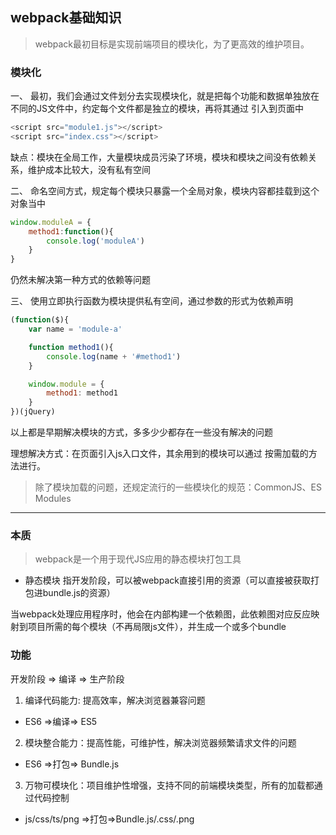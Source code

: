 ## webpack基础知识

> webpack最初目标是实现前端项目的模块化，为了更高效的维护项目。

### 模块化
一、
最初，我们会通过文件划分去实现模块化，就是把每个功能和数据单独放在不同的JS文件中，约定每个文件都是独立的模块，再将其通过 <script></script> 引入到页面中

```js
<script src="module1.js"></script>
<script src="index.css"></script>
```
缺点：模块在全局工作，大量模块成员污染了环境，模块和模块之间没有依赖关系，维护成本比较大，没有私有空间


二、
命名空间方式，规定每个模块只暴露一个全局对象，模块内容都挂载到这个对象当中

```js
window.moduleA = {
    method1:function(){
        console.log('moduleA')
    }
}
```
仍然未解决第一种方式的依赖等问题

三、
使用立即执行函数为模块提供私有空间，通过参数的形式为依赖声明

```js
(function($){
    var name = 'module-a'

    function method1(){
        console.log(name + '#method1')
    }

    window.module = {
        method1: method1
    }
})(jQuery)
```
以上都是早期解决模块的方式，多多少少都存在一些没有解决的问题

理想解决方式：在页面引入js入口文件，其余用到的模块可以通过 按需加载的方法进行。

> 除了模块加载的问题，还规定流行的一些模块化的规范：CommonJS、ES Modules

---
### 本质
> webpack是一个用于现代JS应用的静态模块打包工具

- 静态模块 指开发阶段，可以被webpack直接引用的资源（可以直接被获取打包进bundle.js的资源）

当webpack处理应用程序时，他会在内部构建一个依赖图，此依赖图对应反应映射到项目所需的每个模块（不再局限js文件），并生成一个或多个bundle

### 功能
开发阶段 => 编译 => 生产阶段

1. 编译代码能力: 提高效率，解决浏览器兼容问题
- ES6 =>编译=> ES5

2. 模块整合能力：提高性能，可维护性，解决浏览器频繁请求文件的问题
- ES6 =>打包=> Bundle.js

3. 万物可模块化：项目维护性增强，支持不同的前端模块类型，所有的加载都通过代码控制
- js/css/ts/png =>打包=>Bundle.js/.css/.png

